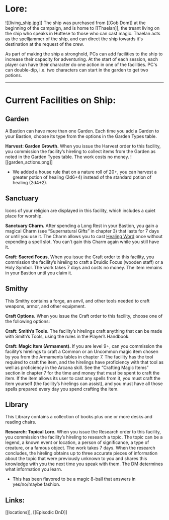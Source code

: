 # Lore:
![[living_ship.jpg]]
The ship was purchased from [[Gob Dom]] at the beginning of the campaign, and is home to [[Thaelan]], the treant living on the ship who speaks in Huttese to those who can cast magic. Thaelan acts as the spelljammer of the ship, and can direct the ship towards it's destination at the request of the crew. 

As part of making the ship a stronghold, PCs can add facilities to the ship to increase their capacity for adventuring. At the start of each session, each player can have their character do one action in one of the facilities. PC's can double-dip, i.e. two characters can start in the garden to get two potions. 

--- 

# Current Facilities on Ship:

## Garden
A Bastion can have more than one Garden. Each time you add a Garden to your Bastion, choose its type from the options in the Garden Types table.

**Harvest: Garden Growth.** When you issue the Harvest order to this facility, you commission the facility’s hireling to collect items from the Garden as noted in the Garden Types table. The work costs no money.
![[garden_actions.png]]
* We added a house rule that on a nature roll of 20+, you can harvest a greater potion of healing (2d6+4) instead of the standard potion of healing (2d4+2). 

## Sanctuary
Icons of your religion are displayed in this facility, which includes a quiet place for worship.

**Sanctuary Charm.** After spending a Long Rest in your Bastion, you gain a magical Charm (see “Supernatural Gifts” in chapter 3) that lasts for 7 days or until you use it. The Charm allows you to cast [Healing Word](http://dnd2024.wikidot.com/spell:healing-word) once without expending a spell slot. You can’t gain this Charm again while you still have it.

**Craft: Sacred Focus.** When you issue the Craft order to this facility, you commission the facility’s hireling to craft a Druidic Focus (wooden staff) or a Holy Symbol. The work takes 7 days and costs no money. The item remains in your Bastion until you claim it.

## Smithy
This Smithy contains a forge, an anvil, and other tools needed to craft weapons, armor, and other equipment.

**Craft Options.** When you issue the Craft order to this facility, choose one of the following options:

**Craft: Smith’s Tools.** The facility’s hirelings craft anything that can be made with Smith’s Tools, using the rules in the Player’s Handbook.

**Craft: Magic Item (Armament).** If you are level 9+, can you commission the facility’s hirelings to craft a Common or an Uncommon magic item chosen by you from the Armaments tables in chapter 7. The facility has the tool required to craft the item, and the hirelings have proficiency with that tool as well as proficiency in the Arcana skill. See the “Crafting Magic Items” section in chapter 7 for the time and money that must be spent to craft the item. If the item allows its user to cast any spells from it, you must craft the item yourself (the facility’s hirelings can assist), and you must have all those spells prepared every day you spend crafting the item.

## Library
This Library contains a collection of books plus one or more desks and reading chairs.

**Research: Topical Lore.** When you issue the Research order to this facility, you commission the facility’s hireling to research a topic. The topic can be a legend, a known event or location, a person of significance, a type of creature, or a famous object. The work takes 7 days. When the research concludes, the hireling obtains up to three accurate pieces of information about the topic that were previously unknown to you and shares this knowledge with you the next time you speak with them. The DM determines what information you learn.
* This has been flavored to be a magic 8-ball that answers in yes/no/maybe fashion.

## Links:
[[locations]], [[Episodic DnD]]